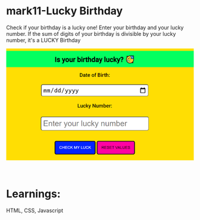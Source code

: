 # mark11-Lucky Birthday
 Check if your birthday is a lucky one!
 Enter your birthday and your lucky number.
 If the sum of digits of your birthday is divisible by your lucky number, it's a LUCKY Birthday

 <p align="center">
  <a href="https://replit.com/@ArjunPV/LuckyNumberEx02?embed=1&output=1">
    <img src="/lucky_birthday.PNG" height="300px">
  </a>
</p>

&nbsp;


# Learnings:
HTML, CSS, Javascript



